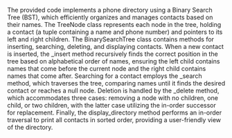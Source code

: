 
The provided code implements a phone directory using a Binary Search Tree (BST), which efficiently organizes and manages contacts based on their names. The TreeNode class represents each node in the tree, holding a contact (a tuple containing a name and phone number) and pointers to its left and right children. The BinarySearchTree class contains methods for inserting, searching, deleting, and displaying contacts. When a new contact is inserted, the _insert method recursively finds the correct position in the tree based on alphabetical order of names, ensuring the left child contains names that come before the current node and the right child contains names that come after. Searching for a contact employs the _search method, which traverses the tree, comparing names until it finds the desired contact or reaches a null node. Deletion is handled by the _delete method, which accommodates three cases: removing a node with no children, one child, or two children, with the latter case utilizing the in-order successor for replacement. Finally, the display_directory method performs an in-order traversal to print all contacts in sorted order, providing a user-friendly view of the directory.
